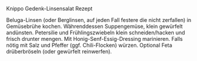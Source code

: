 Knippo Gedenk-Linsensalat Rezept

Beluga-Linsen (oder Berglinsen, auf jeden Fall festere die nicht zerfallen) in Gemüsebrühe kochen.
Währenddessen Suppengemüse, klein gewürfelt andünsten.
Petersilie und Frühlingszwiebeln klein schneiden/hacken und frisch drunter mengen.
Mit Honig-Senf-Essig-Dressing marinieren.
Falls nötig mit Salz und Pfeffer (ggf. Chili-Flocken) würzen.
Optional Feta drüberbröseln (oder gewürfelt reinwerfen).
